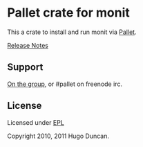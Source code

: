 # Pallet crate for monit

This a crate to install and run monit via [Pallet](http://pallet.github.com/pallet).

[Release Notes](https://github.com/pallet/monit-crate/blob/master/ReleaseNotes.md)

## Support

[On the group](http://groups.google.com/group/pallet-clj), or #pallet on freenode irc.

## License

Licensed under [EPL](http://www.eclipse.org/legal/epl-v10.html)

Copyright 2010, 2011 Hugo Duncan.
